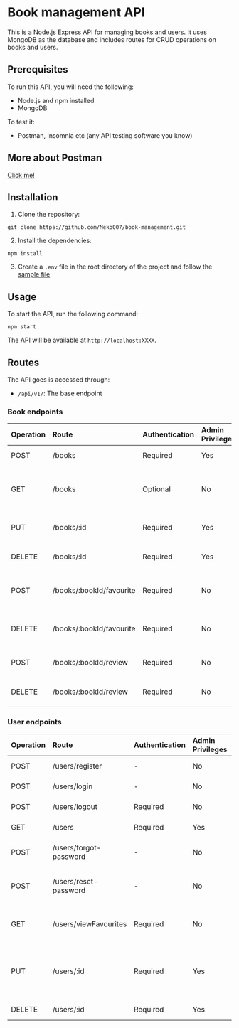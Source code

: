 # Book management API

This is a Node.js Express API for managing books and users. It uses MongoDB as the database and includes routes for CRUD operations on books and users.

## Prerequisites

To run this API, you will need the following:

- Node.js and npm installed
- MongoDB

To test it:
- Postman, Insomnia etc (any API testing software you know)

## More about Postman

[Click me!](https://learning.postman.com/docs/introduction/overview/)

## Installation

1. Clone the repository:

```
git clone https://github.com/Meko007/book-management.git
```

2. Install the dependencies:

```
npm install
```

3. Create a `.env` file in the root directory of the project and follow the [sample file](./.env.sample)


## Usage

To start the API, run the following command:

```
npm start
```

The API will be available at `http://localhost:XXXX`.

## Routes

The API goes is accessed through:

- `/api/v1/`: The base endpoint

### Book endpoints

| Operation | Route | Authentication | Admin Privileges | Unique user | Description |
|:----------|:------|:---------------|:-----------------|:------------|:------------|
| POST | /books | Required | Yes | No | Creates a new book |
| GET | /books | Optional | No | No | Returns all books if no query parameters are given |
| PUT | /books/:id | Required | Yes | No | Updates book by its id |
| DELETE | /books/:id | Required | Yes | No | Deletes book by its id |
| POST | /books/:bookId/favourite | Required | No | Yes | Adds a book as a user's favourite |
| DELETE | /books/:bookId/favourite | Required | No | Yes | Deletes book from a user's favourites |
| POST | /books/:bookId/review | Required | No | Yes | User reviews a book
| DELETE | /books/:bookId/review | Required | No | Yes | User deletes review

### User endpoints

| Operation | Route | Authentication | Admin Privileges | Unique user | Description |
|:----------|:------|:---------------|:-----------------|:------------|:------------|
| POST | /users/register | - | No | - | Registers a new user |
| POST | /users/login | - | No | Yes | Logs in user |
| POST | /users/logout | Required | No | Yes | Logs out user |
| GET | /users | Required | Yes | - | Get all users |
| POST | /users/forgot-password | - | No | Yes | User forgets password |
| POST | /users/reset-password | - | No | Yes | User requests to change password |
| GET | /users/viewFavourites | Required | No | Yes | User views their favourite book |
| PUT | /users/:id | Required | Yes | - | Updates a user's suspension and/or admin status |
| DELETE | /users/:id | Required | Yes | - | Deletes a user |





